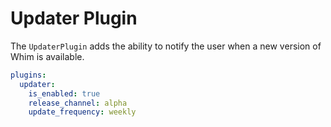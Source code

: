 # Updater Plugin

The `UpdaterPlugin` adds the ability to notify the user when a new version of Whim is available.

```yaml
plugins:
  updater:
    is_enabled: true
    release_channel: alpha
    update_frequency: weekly
```
